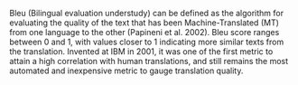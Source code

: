 Bleu (Bilingual evaluation understudy) can be defined as the algorithm for evaluating the quality of the text that has been Machine-Translated (MT) from one language to the other (Papineni et al. 2002).
Bleu score ranges between 0 and 1, with values closer to 1 indicating more similar texts from the translation. Invented at IBM in 2001, it was one of the first metric to attain a high correlation with human translations, and still remains the most automated and inexpensive metric to gauge translation quality.
